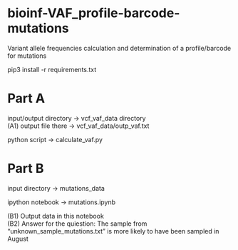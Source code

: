 # bioinf-VAF_profile-barcode-mutations
Variant allele frequencies calculation and determination of a profile/barcode for mutations

pip3 install -r requirements.txt<br>

# Part A

input/output directory -> vcf_vaf_data directory<br>
(A1) output file there -> vcf_vaf_data/outp_vaf.txt

python script -> calculate_vaf.py

# Part B

input directory -> mutations_data

ipython notebook -> mutations.ipynb

(B1) Output data in this notebook<br>
(B2) Answer for the quiestion: The sample from “unknown_sample_mutations.txt” is more likely to have been sampled in August

